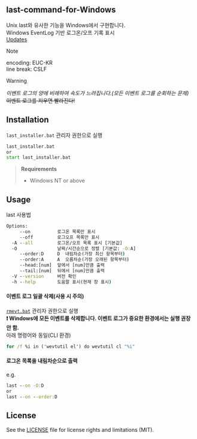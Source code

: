 ## last-command-for-Windows
Unix last와 유사한 기능을 Windows에서 구현합니다.  
Windows EventLog 기반 로그온/오프 기록 표시  
[Updates](./version_log.md)

> [!NOTE]
> encoding: EUC-KR  
> line break: CSLF  

> [!WARNING]
> _이벤트 로그의 양에 비례하여 속도가 느려집니다.(모든 이벤트 로그를 순회하는 문제)_  
> ~~이벤트 로그를 지우면 빨라진다!~~

## Installation
`last_installer.bat` 관리자 권한으로 실행
```cmd
last_installer.bat
or
start last_installer.bat
```
> **Requirements**
> - Windows NT or above

## Usage
last 사용법
```cmd
Options:
     --on          로그온 목록만 표시
     --off         로그오프 목록만 표시
  -A --all         로그온/오프 목록 표시 [기본값]
  -O               날짜/시간순으로 정렬 [기본값: -O:A]
     --order:D     D  내림차순(가장 최신 항목부터)
     --order:A     A  오름차순(가장 오래된 항목부터)
     --head:[num]  앞에서 [num]만큼 출력
     --tail:[num]  뒤에서 [num]만큼 출력
  -V --version     버전 확인
  -h --help        도움말 표시(현재 창 표시)
```

#### 이벤트 로그 일괄 삭제(사용 시 주의)
[`rmevt.bat`](./releases/rmevt.bat) 관리자 권한으로 실행  
**❗ Windows에 모든 이벤트를 삭제합니다. 이벤트 로그가 중요한 환경에서는 실행 권장 안 함.**  
아래 명령어와 동일(CLI 환경)
```cmd
for /f %i in ('wevtutil el') do wevtutil cl "%i"
```

#### 로그온 목록을 내림차순으로 출력
e.g.
```cmd
last --on -O:D
or
last --on --order:D
```

## License
See the [LICENSE](./LICENSE) file for license rights and limitations (MIT).
